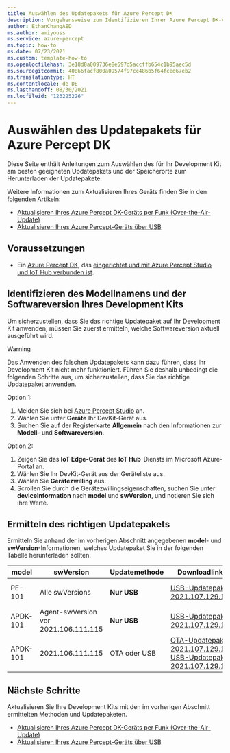 ```yaml
---
title: Auswählen des Updatepakets für Azure Percept DK
description: Vorgehensweise zum Identifizieren Ihrer Azure Percept DK-Version und zum Auswählen des entsprechend besten Updatepakets
author: EthanChangAED
ms.author: amiyouss
ms.service: azure-percept
ms.topic: how-to
ms.date: 07/23/2021
ms.custom: template-how-to
ms.openlocfilehash: 3e18d8a009736e8e597d5accffb654c1b95aec5d
ms.sourcegitcommit: 40866facf800a09574f97cc486b5f64fced67eb2
ms.translationtype: HT
ms.contentlocale: de-DE
ms.lasthandoff: 08/30/2021
ms.locfileid: "123225226"
---
```

# <a name="select-your-azure-percept-dk-update-package"></a>Auswählen des Updatepakets für Azure Percept DK

Diese Seite enthält Anleitungen zum Auswählen des für Ihr Development Kit am besten geeigneten Updatepakets und der Speicherorte zum Herunterladen der Updatepakete.

Weitere Informationen zum Aktualisieren Ihres Geräts finden Sie in den folgenden Artikeln:

- [Aktualisieren Ihres Azure Percept DK-Geräts per Funk (Over-the-Air-Update)](./how-to-update-over-the-air.md)
- [Aktualisieren Ihres Azure Percept-Geräts über USB](./how-to-update-via-usb.md)

## <a name="prerequisites"></a>Voraussetzungen

- Ein [Azure Percept DK](https://go.microsoft.com/fwlink/?linkid=2155270), das [eingerichtet und mit Azure Percept Studio und IoT Hub verbunden ist](./quickstart-percept-dk-set-up.md).

## <a name="identify-the-model-name-and-software-version-of-your-dev-kit"></a>Identifizieren des Modellnamens und der Softwareversion Ihres Development Kits

Um sicherzustellen, dass Sie das richtige Updatepaket auf Ihr Development Kit anwenden, müssen Sie zuerst ermitteln, welche Softwareversion aktuell ausgeführt wird.

> [!WARNING]
> Das Anwenden des falschen Updatepakets kann dazu führen, dass Ihr Development Kit nicht mehr funktioniert. Führen Sie deshalb unbedingt die folgenden Schritte aus, um sicherzustellen, dass Sie das richtige Updatepaket anwenden.

Option 1:

1. Melden Sie sich bei [Azure Percept Studio](./overview-azure-percept-studio.md) an.
1. Wählen Sie unter **Geräte** Ihr DevKit-Gerät aus.
1. Suchen Sie auf der Registerkarte **Allgemein** nach den Informationen zur **Modell-** und **Softwareversion**.

Option 2:

1. Zeigen Sie das **IoT Edge-Gerät** des **IoT Hub**-Diensts im Microsoft Azure-Portal an.
1. Wählen Sie Ihr DevKit-Gerät aus der Geräteliste aus.
1. Wählen Sie **Gerätezwilling** aus.
1. Scrollen Sie durch die Gerätezwillingseigenschaften, suchen Sie unter **deviceInformation** nach **model** und **swVersion**, und notieren Sie sich ihre Werte.

## <a name="determine-the-correct-update-package"></a>Ermitteln des richtigen Updatepakets

Ermitteln Sie anhand der im vorherigen Abschnitt angegebenen **model**- und **swVersion**-Informationen, welches Updatepaket Sie in der folgenden Tabelle herunterladen sollten.

|model  |swVersion  |Updatemethode  |Downloadlinks  |Hinweis  |
|---------|---------|---------|---------|---------|
|PE-101     |Alle swVersions       |**Nur USB**         |[USB-Updatepaket 2021.107.129.116](https://go.microsoft.com/fwlink/?linkid=2169086)         |Juli-Release (2107)         |
|APDK-101     |Agent-swVersion vor 2021.106.111.115 |**Nur USB**         |[USB-Updatepaket 2021.107.129.116](https://go.microsoft.com/fwlink/?linkid=2169086)         |Juli-Release (2107)         |
|APDK-101     |2021.106.111.115        |OTA oder USB       |[OTA-Updatepaket 2021.107.129.116](https://go.microsoft.com/fwlink/?linkid=2169245)<br>[USB-Updatepaket 2021.107.129.116](https://go.microsoft.com/fwlink/?linkid=2169086)        |Juli-Release (2107)         |

## <a name="next-steps"></a>Nächste Schritte

Aktualisieren Sie Ihre Development Kits mit den im vorherigen Abschnitt ermittelten Methoden und Updatepaketen.

- [Aktualisieren Ihres Azure Percept DK-Geräts per Funk (Over-the-Air-Update)](./how-to-update-over-the-air.md)
- [Aktualisieren Ihres Azure Percept-Geräts über USB](./how-to-update-via-usb.md)
